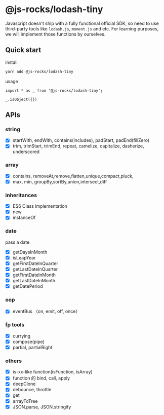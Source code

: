 # @js-rocks/lodash-tiny

Javascript doesn't ship with a fully functional official SDK, so need to use third-party tools like `lodash.js`, `moment.js` and etc. For learning purposes, we will implement those functions by ourselves.

## Quick start

install

```sh
yarn add @js-rocks/lodash-tiny
```

usage

```
import * as _ from '@js-rocks/lodash-tiny';

_.isObject({})
```

## APIs

### string

- [x] startWith, endWith, contains(includes), padStart, padEnd(fillZero)
- [x] trim, trimStart, trimEnd, repeat, camelize, capitalize, dasherize, underscored

### array

- [x] contains, removeAt,remove,flatten,unique,compact,pluck,
- [x] max, min, groupBy,sortBy,union,intersect,diff

### inheritances

- [x] ES6 Class implementation
- [x] new
- [x] instanceOf

### date

pass a date

- [x] getDaysInMonth
- [x] isLeapYear
- [x] getFirstDateInQuarter
- [x] getLastDateInQuarter
- [x] getFirstDateInMonth
- [x] getLastDateInMonth
- [x] getDatePeriod

### oop

- [x] eventBus （on, emit, off, once）

### fp tools

- [x] currying
- [x] compose(pipe)
- [x] partial, partialRight

### others

- [x] is-xx-like function(isFunction, isArray)
- [x] function 的 bind, call, apply
- [x] deepClone
- [x] debounce, throttle
- [x] get
- [x] arrayToTree
- [x] JSON.parse, JSON.stringify
